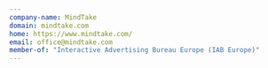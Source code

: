 ```yaml
---
company-name: MindTake
domain: mindtake.com
home: https://www.mindtake.com/
email: office@mindtake.com
member-of: "Interactive Advertising Bureau Europe (IAB Europe)"
---
```




